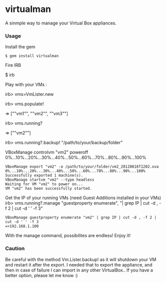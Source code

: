virtualman
==========

A sinmple way to manage your Virtual Box appliances.

### Usage

Install the gem

	$ gem install virtualman

Fire IRB

  $ irb

Play with your VMs :

  irb> vms=VmLister.new

  irb> vms.populate!

  => ["\"vm1"", "\"vm2\"", "\"vm3\""]

  irb> vms.running?

  => ["\"vm2\""]

  irb> vms.running?.backup! "/path/to/your/backup/folder"

  VBoxManage controlvm "vm2" poweroff
	0%...10%...20%...30%...40%...50%...60%...70%...80%...90%...100%

	VBoxManage export "vm2" -o /path/to/your/folder/vm2_20120816T1202.ova
	0%...10%...20%...30%...40%...50%...60%...70%...80%...90%...100%
	Successfully exported 1 machine(s).
	VBoxManage startvm "vm2" --type headless
	Waiting for VM "vm2" to power on...
	VM "vm2" has been successfully started.

Get the IP of your running VMs (need Guest Additions installed in your VMs)
	irb> vms.running?.manage "guestproperty enumerate", "| grep IP | cut -d , -f 2 | cut -d ' ' -f 3"

	VBoxManage guestproperty enumerate "vm2" | grep IP | cut -d , -f 2 | cut -d ' ' -f 3
	=>192.168.1.100

With the manage command, possibilites are endless! Enjoy it!

### Caution

Be careful with the method Vm.Lister.backup! as it will shutdown your VM and restart it after the export. I needed that to export the appliance, and then in case of failure I can import in any other VirtualBox.. If you have a better option, please let me know :)